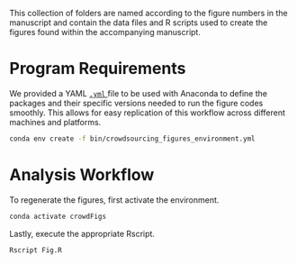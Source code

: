 This collection of folders are named according to the figure numbers in the manuscript and contain the data files and R scripts used to create the figures found within the accompanying manuscript. 

# Program Requirements
We provided a YAML [```.yml``` ](https://github.com/livkosterlitz/crowdsourcing/blob/main/figures/bin/crowdsourcing_figures_environment.yml) file to be used with Anaconda to define the packages and their specific versions needed to run the figure codes smoothly. This allows for easy replication of this workflow across different machines and platforms.

```bash
conda env create -f bin/crowdsourcing_figures_environment.yml
```

# Analysis Workflow
To regenerate the figures, first activate the environment. 

```bash
conda activate crowdFigs
```

Lastly, execute the appropriate Rscript. 

```bash
Rscript Fig.R
```
